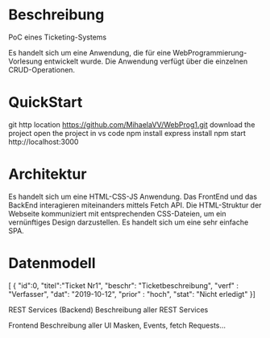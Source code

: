 # Beschreibung

PoC eines Ticketing-Systems

Es handelt sich um eine Anwendung, die für eine WebProgrammierung-Vorlesung entwickelt wurde. 
Die Anwendung verfügt über die einzelnen CRUD-Operationen.

# QuickStart
git http location https://github.com/MihaelaVV/WebProg1.git
download the project
open the project in vs code
npm install
express install
npm start
http://localhost:3000

# Architektur

Es handelt sich um eine HTML-CSS-JS Anwendung. Das FrontEnd und das BackEnd interagieren miteinanders mittels Fetch API. 
Die HTML-Struktur der Webseite kommuniziert mit entsprechenden CSS-Dateien, um ein vernünftiges Design darzustellen.
Es handelt sich um eine sehr einfache SPA.


# Datenmodell

[ {
    "id":0, "titel":"Ticket Nr1", "beschr": "Ticketbeschreibung", "verf" : "Verfasser", "dat": "2019-10-12", "prior" : "hoch", "stat": "Nicht erledigt"
}]

REST Services (Backend)
Beschreibung aller REST Services

Frontend
Beschreibung aller UI Masken, Events, fetch Requests...
